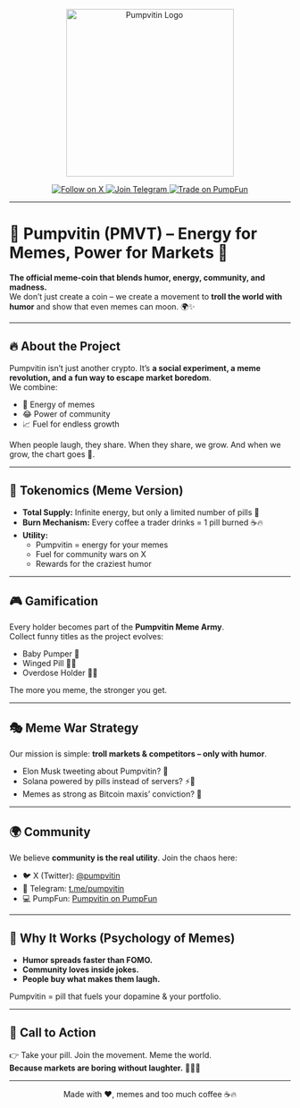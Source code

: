 <p align="center">
  <img src="Pumpvitin1.png" alt="Pumpvitin Logo" width="300"/>
</p>

<p align="center">
  <a href="https://x.com/pumpvitin" target="_blank">
    <img src="https://img.shields.io/badge/Follow%20us%20on%20X-1DA1F2?logo=twitter&logoColor=white&style=for-the-badge" alt="Follow on X">
  </a>
  <a href="https://t.me/pumpvitin" target="_blank">
    <img src="https://img.shields.io/badge/Join%20our%20Telegram-0088CC?logo=telegram&logoColor=white&style=for-the-badge" alt="Join Telegram">
  </a>
  <a href="https://pump.fun/coin/C6DKbkhRMn6xT5vghR2SXQ5PWA5vNedWXN9rXTnCpump" target="_blank">
    <img src="https://img.shields.io/badge/Trade%20on%20PumpFun-FF4081?style=for-the-badge" alt="Trade on PumpFun">
  </a>
</p>

---

# 🚀 Pumpvitin (PMVT) – Energy for Memes, Power for Markets 💊

**The official meme-coin that blends humor, energy, community, and madness.**  
We don’t just create a coin – we create a movement to **troll the world with humor** and show that even memes can moon. 🌍✨  

---

## 🔥 About the Project  
Pumpvitin isn’t just another crypto. It’s **a social experiment, a meme revolution, and a fun way to escape market boredom**.  
We combine:  
- 💊 Energy of memes  
- 😂 Power of community  
- 📈 Fuel for endless growth  

When people laugh, they share. When they share, we grow. And when we grow, the chart goes 🚀.

---

## 💊 Tokenomics (Meme Version)  
- **Total Supply:** Infinite energy, but only a limited number of pills 💊  
- **Burn Mechanism:** Every coffee a trader drinks = 1 pill burned ☕🔥  
- **Utility:**  
  - Pumpvitin = energy for your memes  
  - Fuel for community wars on X  
  - Rewards for the craziest humor  

---

## 🎮 Gamification  
Every holder becomes part of the **Pumpvitin Meme Army**.  
Collect funny titles as the project evolves:  
- Baby Pumper 🍼  
- Winged Pill 💊🪽  
- Overdose Holder 💊💀  

The more you meme, the stronger you get.  

---

## 🎭 Meme War Strategy  
Our mission is simple: **troll markets & competitors – only with humor**.  
- Elon Musk tweeting about Pumpvitin? 🚀  
- Solana powered by pills instead of servers? ⚡💊  
- Memes as strong as Bitcoin maxis’ conviction? 💪  

---

## 🌍 Community  
We believe **community is the real utility**. Join the chaos here:  

- 🐦 X (Twitter): [@pumpvitin](https://x.com/pumpvitin)  
- 💬 Telegram: [t.me/pumpvitin](https://t.me/pumpvitin)  
- 💻 PumpFun: [Pumpvitin on PumpFun](https://pump.fun/coin/C6DKbkhRMn6xT5vghR2SXQ5PWA5vNedWXN9rXTnCpump)  

---

## 🧠 Why It Works (Psychology of Memes)  
- **Humor spreads faster than FOMO.**  
- **Community loves inside jokes.**  
- **People buy what makes them laugh.**  

Pumpvitin = pill that fuels your dopamine & your portfolio.  

---

## 📢 Call to Action  
👉 Take your pill. Join the movement. Meme the world.  
**Because markets are boring without laughter.** 💊😂🚀  

---

<p align="center">
  Made with ❤️, memes and too much coffee ☕🔥
</p>
